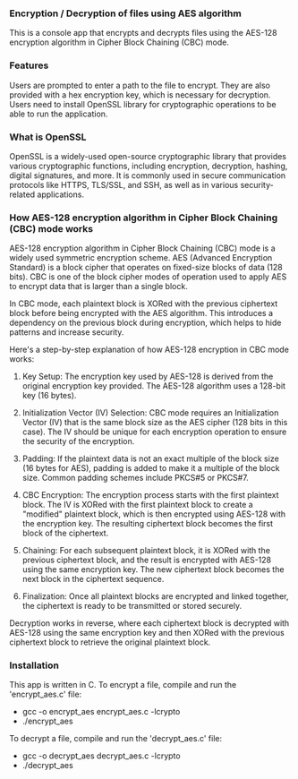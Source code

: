 ### Encryption / Decryption of files using AES algorithm

This is a console app that encrypts and decrypts files using the AES-128 encryption algorithm in Cipher Block Chaining (CBC) mode.

### Features

Users are prompted to enter a path to the file to encrypt. They are also provided with a hex encryption key, which is necessary for decryption.
Users need to install OpenSSL library for cryptographic operations to be able to run the application.

### What is OpenSSL

OpenSSL is a widely-used open-source cryptographic library that provides various cryptographic functions, including encryption, decryption, hashing, digital signatures, and more. It is commonly used in secure communication protocols like HTTPS, TLS/SSL, and SSH, as well as in various security-related applications.

### How AES-128 encryption algorithm in Cipher Block Chaining (CBC) mode works

AES-128 encryption algorithm in Cipher Block Chaining (CBC) mode is a widely used symmetric encryption scheme. AES (Advanced Encryption Standard) is a block cipher that operates on fixed-size blocks of data (128 bits). CBC is one of the block cipher modes of operation used to apply AES to encrypt data that is larger than a single block.

In CBC mode, each plaintext block is XORed with the previous ciphertext block before being encrypted with the AES algorithm. This introduces a dependency on the previous block during encryption, which helps to hide patterns and increase security.

Here's a step-by-step explanation of how AES-128 encryption in CBC mode works:

1. Key Setup: The encryption key used by AES-128 is derived from the original encryption key provided. The AES-128 algorithm uses a 128-bit key (16 bytes).

2. Initialization Vector (IV) Selection: CBC mode requires an Initialization Vector (IV) that is the same block size as the AES cipher (128 bits in this case). The IV should be unique for each encryption operation to ensure the security of the encryption.

3. Padding: If the plaintext data is not an exact multiple of the block size (16 bytes for AES), padding is added to make it a multiple of the block size. Common padding schemes include PKCS#5 or PKCS#7.

4. CBC Encryption: The encryption process starts with the first plaintext block. The IV is XORed with the first plaintext block to create a "modified" plaintext block, which is then encrypted using AES-128 with the encryption key. The resulting ciphertext block becomes the first block of the ciphertext.

5. Chaining: For each subsequent plaintext block, it is XORed with the previous ciphertext block, and the result is encrypted with AES-128 using the same encryption key. The new ciphertext block becomes the next block in the ciphertext sequence.

6. Finalization: Once all plaintext blocks are encrypted and linked together, the ciphertext is ready to be transmitted or stored securely.

Decryption works in reverse, where each ciphertext block is decrypted with AES-128 using the same encryption key and then XORed with the previous ciphertext block to retrieve the original plaintext block.

### Installation

This app is written in C. To encrypt a file, compile and run the 'encrypt_aes.c' file:

- gcc -o encrypt_aes encrypt_aes.c -lcrypto
- ./encrypt_aes

To decrypt a file, compile and run the 'decrypt_aes.c' file:

- gcc -o decrypt_aes decrypt_aes.c -lcrypto
- ./decrypt_aes
